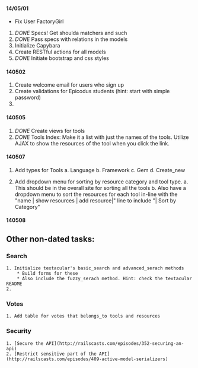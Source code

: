 #### 14/05/01

* Fix User FactoryGirl
1. *DONE* Specs! Get shoulda matchers and such
2. *DONE* Pass specs with relations in the models
3. Initialize Capybara
4. Create RESTful actions for all models
5. *DONE* Initiate bootstrap and css styles


#### 140502

1. Create welcome email for users who sign up
2. Create validations for Epicodus students (hint: start with simple password)
3.

#### 140505

1. *DONE* Create views for tools
2. *DONE* Tools Index: Make it a list with just the names of the tools. Utilize AJAX to show the resources of the tool when you click the link.

#### 140507

1. Add types for Tools
    a. Language
    b. Framework
    c. Gem
    d. Create_new

2. Add dropdown menu for sorting by resource category and tool type.
    a. This should be in the overall site for sorting all the tools
    b. Also have a dropdown menu to sort the resources for each tool in-line with the "name | show resources | add resource|" line to include "| Sort by Category"

#### 140508


## Other non-dated tasks:

### Search
    1. Initialize textacular's basic_search and advanced_serach methods
        * Build forms for these
        * Also include the fuzzy_serach method. Hint: check the textacular README
    2.

### Votes
    1. Add table for votes that belongs_to tools and resources

### Security
    1. [Secure the API](http://railscasts.com/episodes/352-securing-an-api)
    2. [Restrict sensitive part of the API](http://railscasts.com/episodes/409-active-model-serializers)
